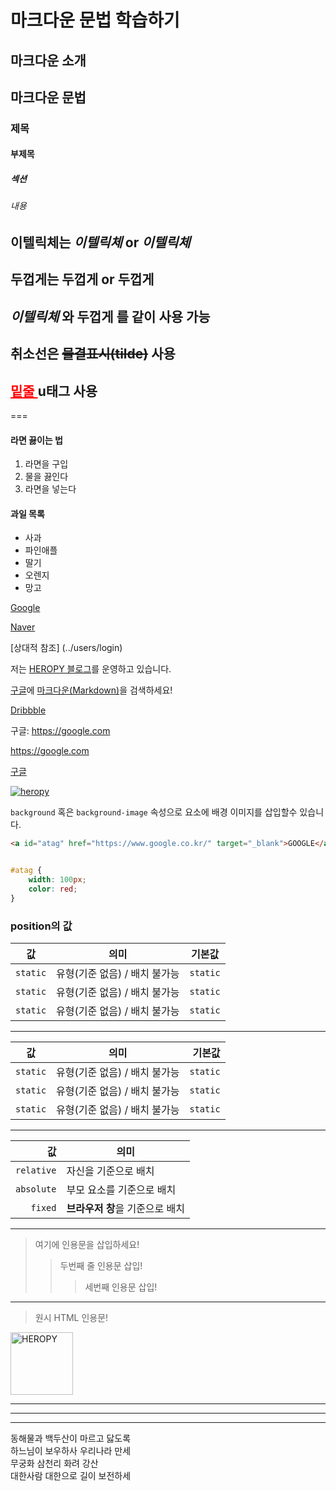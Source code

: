 <!-- 제목(Header) -->

<!-- #에 갯수를 통해 h1~h6까지 표현 함 -->

# 마크다운 문법 학습하기

## 마크다운 소개

## 마크다운 문법

### 제목

#### 부제목

##### 섹션

###### 내용

<!-- ------------------------------------------------>

<!-- 강조(Emphasis) -->

## 이텔릭체는 *이텔릭체*  or _이텔릭체_

## 두껍게는 **두껍게**  or __두껍게__

## **_이텔릭체_ 와 두껍게** 를 같이 사용 가능

## 취소선은 ~~물결표시(tilde)~~ 사용

## <u style="color: red;">밑줄 </u> u태그 사용

<!-- ------------------------------------------------>

<!-- 목록 list -->
===

#### 라면 끓이는 법

1. 라면을 구입 <!-- 1.은 ol 태그 -->
1. 물을 끓인다
1. 라면을 넣는다

#### 과일 목록
  - 사과 <!-- - 은 ul 태그 -->
  - 파인애플
  - 딸기
  - 오렌지
  - 망고

<!-------------------------------------------------->

<!-- 링크(LINK) -->

[Google](https://google.com)

[Naver](https://naver.com "링크 설명(title)을 작성하세요.")

[상대적 참조] (../users/login)


저는 [HEROPY 블로그](https://heropy.blog)를 운영하고 있습니다.

[구글][google url]에 [마크다운(Markdown)](https://heropy.blog/2017/09/30/markdown/)을 검색하세요!

[Dribbble][Dribbble link] <!--참조 링크 -->

[Dribbble link]: https://dribbble.com

구글: https://google.com

<https://google.com>

[google url]: https://google.com

<a href="https://google.com" target="_blank">구글</a> 
<!--새탭에 띄울지 현재탭에서 띄울지 target으로 정의하는데 이것은 마크다운에는 없는 기능이므로 필요시에는 a 태그 문법을 직접 작성해야함. -->

<!-------------------------------------------------->

<!-- 이미지 -->

<!-- ! - 이미지 [] - 대체 텍스트 입력 ( ) - src 입력 

 ![참조 링크][logo] 

 [logo]: https://heropy.blog/css/images/logo.png 


 ![대체텍스트](https://heropy.blog/css/images/logo.png) -->

<!-- 이미지 링크 -->
[![heropy](https://heropy.blog/css/images/logo.png)](https://heropy.blog)

<!-------------------------------------------------->

<!-- 코드강조 -->

<!-- inline 코드 강조 -->
`background` 혹은 `background-image` 속성으로 요소에 배경 이미지를 삽입할수 있습니다.

<!-- block 코드 강조 -->

```html
<a id="atag" href="https://www.google.co.kr/" target="_blank">GOOGLE</a>
```


```css

#atag {
    width: 100px;
    color: red;
}
```

<!-------------------------------------------------->

<!-- 표(table) -->
<!-- 콜론이 없으면 왼쪽정렬 / 양쪽에 있으면 중앙정렬 / 우측에 있으면 우측정렬-->

### position의 값

| 값 | 의미 | 기본값 |
|:---:|:---:|:---:| 
|`static` | 유형(기준 없음) / 배치 불가능 | `static` |
|`static` | 유형(기준 없음) / 배치 불가능 | `static` |
|`static` | 유형(기준 없음) / 배치 불가능 | `static` |

---

 값 | 의미 | 기본값 |
---|:---:|---:| 
`static` | 유형(기준 없음) / 배치 불가능 | `static`
`static` | 유형(기준 없음) / 배치 불가능 | `static`
`static` | 유형(기준 없음) / 배치 불가능 | `static`
---
값 | 의미
---:|---
`relative` | 자신을 기준으로 배치
`absolute` | 부모 요소를 기준으로 배치
`fixed` | **브라우저 창**을 기준으로 배치

---

<!-- 인용문(blockquote) -->

> 여기에 인용문을 삽입하세요!
>> 두번째 줄 인용문 삽입!
>>> 세번째 인용문 삽입!

---

<!-- 원시 HTML -->

<blockquote>원시 HTML 인용문!</blockquote>

<img src="https://heropy.blog/css/images/logo.png" alt="HEROPY" width="100">

---
<!-- --- 수평선 기호 -->

---
***
<!-- space 두번하면 줄바꿈됨 또는 br 태그 이용함-->

동해물과 백두산이 마르고 닳도록  
하느님이 보우하사 우리나라 만세  
무궁화 삼천리 화려 강산<br>
대한사람 대한으로 길이 보전하세  